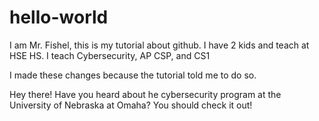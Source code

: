 # hello-world

I am Mr. Fishel, this is my tutorial about github. I have 2 kids and teach at HSE HS.
I teach Cybersecurity, AP CSP, and CS1

I made these changes because the tutorial told me to do so.

Hey there! Have you heard about he cybersecurity program at the University of Nebraska at Omaha? You should check it out!